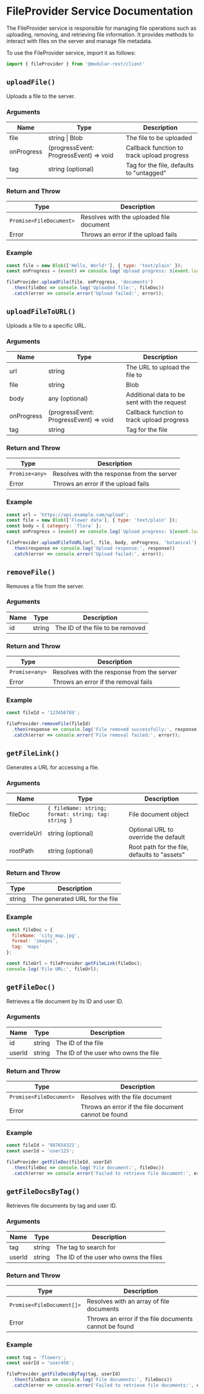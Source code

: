 # FileProvider Service Documentation

The FileProvider service is responsible for managing file operations such as uploading, removing, and retrieving file information. It provides methods to interact with files on the server and manage file metadata.

To use the FileProvider service, import it as follows:

```javascript
import { fileProvider } from '@modular-rest/client'
```

## `uploadFile()`

Uploads a file to the server.

### Arguments

| Name       | Type                                   | Description                                |
| ---------- | -------------------------------------- | ------------------------------------------ |
| file       | string \| Blob                         | The file to be uploaded                    |
| onProgress | (progressEvent: ProgressEvent) => void | Callback function to track upload progress |
| tag        | string (optional)                      | Tag for the file, defaults to "untagged"   |

### Return and Throw

| Type                    | Description                              |
| ----------------------- | ---------------------------------------- |
| `Promise<FileDocument>` | Resolves with the uploaded file document |
| Error                   | Throws an error if the upload fails      |

### Example

```javascript
const file = new Blob(['Hello, World!'], { type: 'text/plain' });
const onProgress = (event) => console.log(`Upload progress: ${event.loaded / event.total * 100}%`);

fileProvider.uploadFile(file, onProgress, 'documents')
  .then(fileDoc => console.log('Uploaded file:', fileDoc))
  .catch(error => console.error('Upload failed:', error));
```

## `uploadFileToURL()`

Uploads a file to a specific URL.

### Arguments

| Name       | Type                                   | Description                                 |
| ---------- | -------------------------------------- | ------------------------------------------- |
| url        | string                                 | The URL to upload the file to               |
| file       | string                                 | Blob                                        | The file to be uploaded |
| body       | any (optional)                         | Additional data to be sent with the request |
| onProgress | (progressEvent: ProgressEvent) => void | Callback function to track upload progress  |
| tag        | string                                 | Tag for the file                            |

### Return and Throw

| Type           | Description                                |
| -------------- | ------------------------------------------ |
| `Promise<any>` | Resolves with the response from the server |
| Error          | Throws an error if the upload fails        |

### Example

```javascript
const url = 'https://api.example.com/upload';
const file = new Blob(['Flower data'], { type: 'text/plain' });
const body = { category: 'flora' };
const onProgress = (event) => console.log(`Upload progress: ${event.loaded / event.total * 100}%`);

fileProvider.uploadFileToURL(url, file, body, onProgress, 'botanical')
  .then(response => console.log('Upload response:', response))
  .catch(error => console.error('Upload failed:', error));
```

## `removeFile()`

Removes a file from the server.

### Arguments

| Name | Type   | Description                      |
| ---- | ------ | -------------------------------- |
| id   | string | The ID of the file to be removed |

### Return and Throw

| Type           | Description                                |
| -------------- | ------------------------------------------ |
| `Promise<any>` | Resolves with the response from the server |
| Error          | Throws an error if the removal fails       |

### Example

```javascript
const fileId = '123456789';

fileProvider.removeFile(fileId)
  .then(response => console.log('File removed successfully:', response))
  .catch(error => console.error('File removal failed:', error));
```

## `getFileLink()`

Generates a URL for accessing a file.

### Arguments

| Name        | Type                                                | Description                                  |
| ----------- | --------------------------------------------------- | -------------------------------------------- |
| fileDoc     | `{ fileName: string; format: string; tag: string }` | File document object                         |
| overrideUrl | string (optional)                                   | Optional URL to override the default         |
| rootPath    | string (optional)                                   | Root path for the file, defaults to "assets" |

### Return and Throw

| Type   | Description                    |
| ------ | ------------------------------ |
| string | The generated URL for the file |

### Example

```javascript
const fileDoc = {
  fileName: 'city_map.jpg',
  format: 'images',
  tag: 'maps'
};

const fileUrl = fileProvider.getFileLink(fileDoc);
console.log('File URL:', fileUrl);
```

## `getFileDoc()`

Retrieves a file document by its ID and user ID.

### Arguments

| Name   | Type   | Description                          |
| ------ | ------ | ------------------------------------ |
| id     | string | The ID of the file                   |
| userId | string | The ID of the user who owns the file |

### Return and Throw

| Type                    | Description                                          |
| ----------------------- | ---------------------------------------------------- |
| `Promise<FileDocument>` | Resolves with the file document                      |
| Error                   | Throws an error if the file document cannot be found |

### Example

```javascript
const fileId = '987654321';
const userId = 'user123';

fileProvider.getFileDoc(fileId, userId)
  .then(fileDoc => console.log('File document:', fileDoc))
  .catch(error => console.error('Failed to retrieve file document:', error));
```

## `getFileDocsByTag()`

Retrieves file documents by tag and user ID.

### Arguments

| Name   | Type   | Description                           |
| ------ | ------ | ------------------------------------- |
| tag    | string | The tag to search for                 |
| userId | string | The ID of the user who owns the files |

### Return and Throw

| Type                      | Description                                           |
| ------------------------- | ----------------------------------------------------- |
| `Promise<FileDocument[]>` | Resolves with an array of file documents              |
| Error                     | Throws an error if the file documents cannot be found |

### Example

```javascript
const tag = 'flowers';
const userId = 'user456';

fileProvider.getFileDocsByTag(tag, userId)
  .then(fileDocs => console.log('File documents:', fileDocs))
  .catch(error => console.error('Failed to retrieve file documents:', error));
```